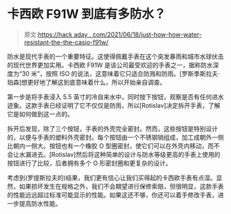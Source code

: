 # 卡西欧 F91W 到底有多防水？

> 原文:[https://hack aday . com/2021/06/18/just-how-how-water-resistant-the-the-casio-f91w/](https://hackaday.com/2021/06/18/just-how-water-resistant-is-the-casio-f91w/)

防水是现代手表的一个重要特征。这使得佩戴手表在这个突发暴雨和城市水球伏击的现代世界更加实用。卡西欧 F91W 是该公司最受欢迎的手表之一，据称防水深度为“30 米”，按照 ISO 的说法，这意味着它只适合防溅和防雨。[罗斯季斯拉夫·珀森]想更好地了解这到底意味着什么，所以开始亲自调查。

第一步是将手表浸入 5.5 英寸的冷自来水中，同时按下按钮，观察是否有任何进水迹象。这款手表已经证明了它不仅仅是防雨，所以[Rotislav]决定拆开手表，了解它是如何做到这一点的。

拆开后发现，除了三个按钮，手表的外壳完全密封。然而，这些按钮是特别设计的，以便与手表的塑料外壳密封。每个按钮由一个不锈钢销组成，加工成朝外一侧比朝内一侧大。按钮也有一个橡胶 O 型圈密封，使它们可以在外壳内移动，而不会让水漏进去。[Rotislav]然后将这种简单的设计与防水等级更高的手表上使用的按钮进行了比较，后者拥有多个 O 形密封圈和更复杂的设计。

考虑到(罗提斯拉夫的)结果，我们更有信心让我们买得起的卡西欧手表有点湿。显然，如果损坏发生在规格之外，我们不会期望进行保修索赔，但很明显，这款手表的性能远远超过标准可能显示的性能。如果这还不够，你还可以着手修改手表，进一步提高防水性能。
